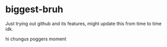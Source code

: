 # biggest-bruh
Just trying out github and its features, might update this from time to time idk.

hi
chungus poggers moment
